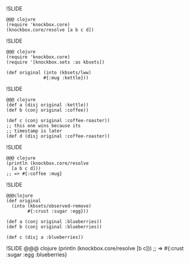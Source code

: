 !SLIDE

    @@@ clojure
    (require 'knockbox.core)
    (knockbox.core/resolve [a b c d])

!SLIDE

    @@@ clojure
    (require 'knockbox.core)
    (require '[knockbox.sets :as kbsets])

    (def original (into (kbsets/lww)
                  #{:mug :kettle}))

!SLIDE

    @@@ clojure
    (def a (disj original :kettle))
    (def b (conj original :coffee))

    (def c (conj original :coffee-roaster))
    ;; this one wins because its
    ;; timestamp is later
    (def d (disj original :coffee-roaster))

!SLIDE

    @@@ clojure
    (println (knockbox.core/resolve
      [a b c d]))
    ;; => #{:coffee :mug}

!SLIDE

    @@@clojure
    (def original
      (into (kbsets/observed-remove)
            #{:crust :sugar :egg}))

    (def a (conj original :blueberries))
    (def b (conj original :blueberries))

    (def c (disj a :blueberries))

!SLIDE
    @@@ clojure
    (println (knockbox.core/resolve [b c]))
    ;; => #{:crust :sugar :egg :blueberries}
